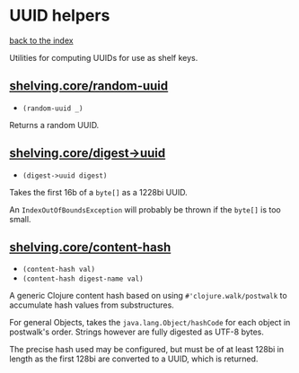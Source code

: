 # UUID helpers

[back to the index](/README.md#usage)

Utilities for computing UUIDs for use as shelf keys.

## [shelving.core/random-uuid](/src/main/clj/shelving/core.clj#L160)
 - `(random-uuid _)`

Returns a random UUID.

## [shelving.core/digest->uuid](/src/main/clj/shelving/core.clj#L168)
 - `(digest->uuid digest)`

Takes the first 16b of a `byte[]` as a 1228bi UUID.

An `IndexOutOfBoundsException` will probably be thrown if the `byte[]` is too small.

## [shelving.core/content-hash](/src/main/clj/shelving/core.clj#L182)
 - `(content-hash val)`
 - `(content-hash digest-name val)`

A generic Clojure content hash based on using `#'clojure.walk/postwalk` to accumulate hash values from substructures.

For general Objects, takes the `java.lang.Object/hashCode` for each object in postwalk's order. Strings however are fully digested as UTF-8 bytes.

The precise hash used may be configured, but must be of at least 128bi in length as the first 128bi are converted to a UUID, which is returned.

